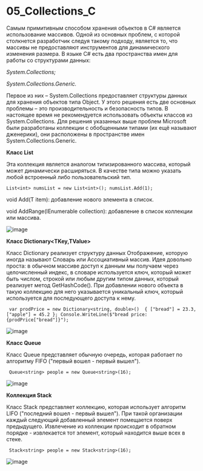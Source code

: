 # 05_Collections_C
Самым примитивным способом хранения объектов в C# является использование массивов. Одной из основных проблем, с которой столкнется разработчик следуя такому подходу, является то, что массивы не предоставляют инструментов для динамического изменения размера. В языке C# есть два пространства имен для работы со структурами данных:

*System.Collections;*

*System.Collections.Generic.*

Первое из них – System.Collections предоставляет структуры данных для хранения объектов типа Object. У этого решения есть две основных проблемы – это производительность и безопасность типов. В настоящее время не рекомендуется использовать объекты классов из System.Collections. 
Для решения указанных выше проблем Microsoft были разработаны коллекции с обобщенными типами (их ещё называют дженерики), они расположены в пространстве  имен System.Collections.Generic.

**Класс List<T>**

Эта коллекция является аналогом типизированного массива, который может динамически расширяться. В качестве типа можно указать любой встроенный либо пользовательский тип.

` List<int> numsList = new List<int>();
numsList.Add(1); ` 

void Add(T item): добавление нового элемента в список. 

void AddRange(IEnumerable<T> collection): добавление в список коллекции или массива.

![image](https://github.com/user-attachments/assets/d5cbc900-4749-4d6b-a38c-7ddee7f2c039)

**Класс Dictionary<TKey,TValue>**

Класс Dictionary реализует структуру данных Отображение, которую иногда называют Словарь или Ассоциативный массив. Идея довольно проста: в обычном массиве доступ к данным мы получаем через целочисленный индекс, в словаре используется ключ, который может быть числом, строкой или любым другим типом данных, который реализует метод GetHashCode(). При добавлении нового объекта в такую коллекцию для него указывается уникальный ключ, который используется для последующего доступа к нему.

`  var prodPrice = new Dictionary<string, double>() 
{
    ["bread"] = 23.3,
    ["apple"] = 45.2
};
Console.WriteLine($"bread price: {prodPrice["bread"]}"); ` 

![image](https://github.com/user-attachments/assets/44eaea88-0003-4e25-8988-517f25f1c57c)

**Класс Queue<T>**

Класс Queue представляет обычную очередь, которая работает по алгоритму FIFO ("первый вошел - первый вышел").

`  Queue<string> people = new Queue<string>(16); ` 

![image](https://github.com/user-attachments/assets/6447c9a4-bc1e-4a4a-a643-571780a5da70)

**Коллекция Stack<T>**

Класс Stack<T> представляет коллекцию, которая использует алгоритм LIFO ("последний вошел - первый вышел"). При такой организации каждый следующий добавленный элемент помещается поверх предыдущего. Извлечение из коллекции происходит в обратном порядке - извлекается тот элемент, который находится выше всех в стеке.

`  Stack<string> people = new Stack<string>(16); ` 

![image](https://github.com/user-attachments/assets/7692a0a4-3584-4b35-9424-4b14be651cec)

